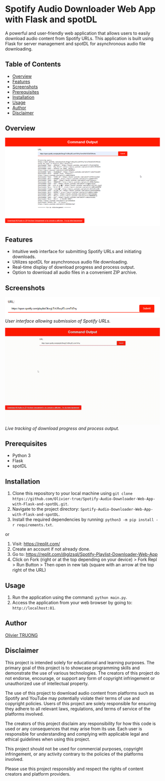 # Spotify Audio Downloader Web App with Flask and spotDL
<!-- Spotify-Playlist-Downloader-Web-App-with-Flask-and-spotDL -->

A powerful and user-friendly web application that allows users to easily download audio content from Spotify URLs. This application is built using Flask for server management and spotDL for asynchronous audio file downloading.

## Table of Contents

- [Overview](#overview)
- [Features](#features)
- [Screenshots](#screenshots)
- [Prerequisites](#prerequisites)
- [Installation](#installation)
- [Usage](#usage)
- [Author](#author)
- [Disclaimer](#disclaimer)

## Overview

![Screenshot of the user interface](./screenshots/webapp-spotify-downloader.png)

## Features

- Intuitive web interface for submitting Spotify URLs and initiating downloads.
- Utilizes spotDL for asynchronous audio file downloading.
- Real-time display of download progress and process output.
- Option to download all audio files in a convenient ZIP archive.

## Screenshots

![Screenshot of the user interface](./screenshots/spotify-downloader-input.png)
*User interface allowing submission of Spotify URLs.*

![Screenshot of progress tracking](./screenshots/demo-spotify-downloader.gif)
*Live tracking of download progress and process output.*

## Prerequisites

- Python 3
- Flask
- spotDL

## Installation

1. Clone this repository to your local machine using `git clone https://github.com/Olivier-true/Spotify-Audio-Downloader-Web-App-with-Flask-and-spotDL.git`.
2. Navigate to the project directory: `Spotify-Audio-Downloader-Web-App-with-Flask-and-spotDL`.
3. Install the required dependencies by running: `python3 -m pip install -r requirements.txt`.

or

1. Visit: https://replit.com/
2. Create an account if not already done.
3. Go to: https://replit.com/@glzsql/Spotify-Playlist-Downloader-Web-App
4. Click on Fork (right or at the top depending on your device) > Fork Repl > Run Button > Then open in new tab (square with an arrow at the top right of the URL)

## Usage

1. Run the application using the command: `python main.py`.
2. Access the application from your web browser by going to: `http://localhost:81`.

## Author

[Olivier TRUONG](https://github.com/Olivier-true)

## Disclaimer

This project is intended solely for educational and learning purposes. The primary goal of this project is to showcase programming skills and demonstrate the use of various technologies. The creators of this project do not endorse, encourage, or support any form of copyright infringement or unauthorized use of intellectual property.

The use of this project to download audio content from platforms such as Spotify and YouTube may potentially violate their terms of use and copyright policies. Users of this project are solely responsible for ensuring they adhere to all relevant laws, regulations, and terms of service of the platforms involved.

The creators of this project disclaim any responsibility for how this code is used or any consequences that may arise from its use. Each user is responsible for understanding and complying with applicable legal and ethical guidelines when using this project.

This project should not be used for commercial purposes, copyright infringement, or any activity contrary to the policies of the platforms involved.

Please use this project responsibly and respect the rights of content creators and platform providers.
